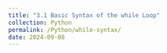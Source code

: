 ```yaml
---
title: "3.1 Basic Syntax of the while Loop"
collection: Python
permalink: /Python/while-syntax/
date: 2024-09-08
---
```

